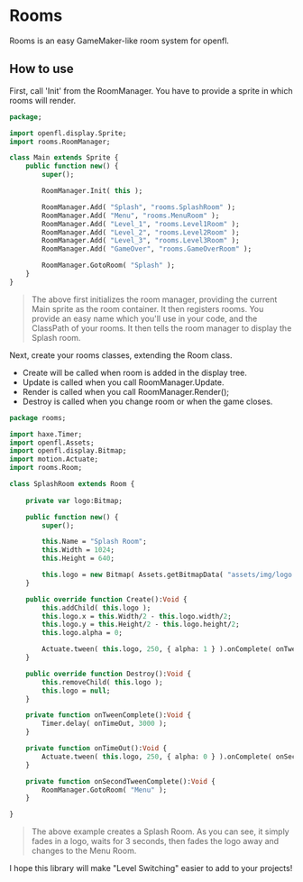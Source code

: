 # Rooms
Rooms is an easy GameMaker-like room system for openfl.

## How to use
First, call 'Init' from the RoomManager.
You have to provide a sprite in which rooms will render.

```haxe
package;

import openfl.display.Sprite;
import rooms.RoomManager;

class Main extends Sprite {
	public function new() {
		super();

		RoomManager.Init( this );

		RoomManager.Add( "Splash", "rooms.SplashRoom" );
		RoomManager.Add( "Menu", "rooms.MenuRoom" );
		RoomManager.Add( "Level_1", "rooms.Level1Room" );
		RoomManager.Add( "Level_2", "rooms.Level2Room" );
		RoomManager.Add( "Level_3", "rooms.Level3Room" );
		RoomManager.Add( "GameOver", "rooms.GameOverRoom" );

		RoomManager.GotoRoom( "Splash" );
	}
}
```

> The above first initializes the room manager, providing the current Main sprite as the room container.
> It then registers rooms. You provide an easy name which you'll use in your code, and the ClassPath of your rooms.
> It then tells the room manager to display the Splash room.

Next, create your rooms classes, extending the Room class.
- Create will be called when room is added in the display tree.
- Update is called when you call RoomManager.Update.
- Render is called when you call RoomManager.Render();
- Destroy is called when you change room or when the game closes.

```haxe
package rooms;

import haxe.Timer;
import openfl.Assets;
import openfl.display.Bitmap;
import motion.Actuate;
import rooms.Room;

class SplashRoom extends Room {
	
	private var logo:Bitmap;

	public function new() {
		super();

		this.Name = "Splash Room";
		this.Width = 1024;
		this.Height = 640;

		this.logo = new Bitmap( Assets.getBitmapData( "assets/img/logo.png", false ) );
	}

	public override function Create():Void {
		this.addChild( this.logo );
		this.logo.x = this.Width/2 - this.logo.width/2;
		this.logo.y = this.Height/2 - this.logo.height/2;
		this.logo.alpha = 0;

		Actuate.tween( this.logo, 250, { alpha: 1 } ).onComplete( onTweenComplete, [] );
	}

	public override function Destroy():Void {
		this.removeChild( this.logo );
		this.logo = null;
	}

	private function onTweenComplete():Void {
		Timer.delay( onTimeOut, 3000 );
	}

	private function onTimeOut():Void {
		Actuate.tween( this.logo, 250, { alpha: 0 } ).onComplete( onSecondTweenComplete, [] );
	}

	private function onSecondTweenComplete():Void {
		RoomManager.GotoRoom( "Menu" );
	}

}
```

> The above example creates a Splash Room.
> As you can see, it simply fades in a logo, waits for 3 seconds, then fades the logo away
> and changes to the Menu Room.

I hope this library will make "Level Switching" easier to add to your projects!